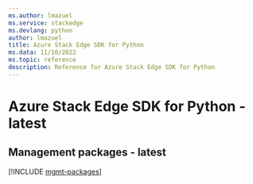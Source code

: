 ```yaml
---
ms.author: lmazuel
ms.service: stackedge
ms.devlang: python
author: lmazuel
title: Azure Stack Edge SDK for Python
ms.data: 11/10/2022
ms.topic: reference
description: Reference for Azure Stack Edge SDK for Python
---
```

# Azure Stack Edge SDK for Python - latest

## Management packages - latest
[!INCLUDE [mgmt-packages](stack-edge-mgmt-index.md)]